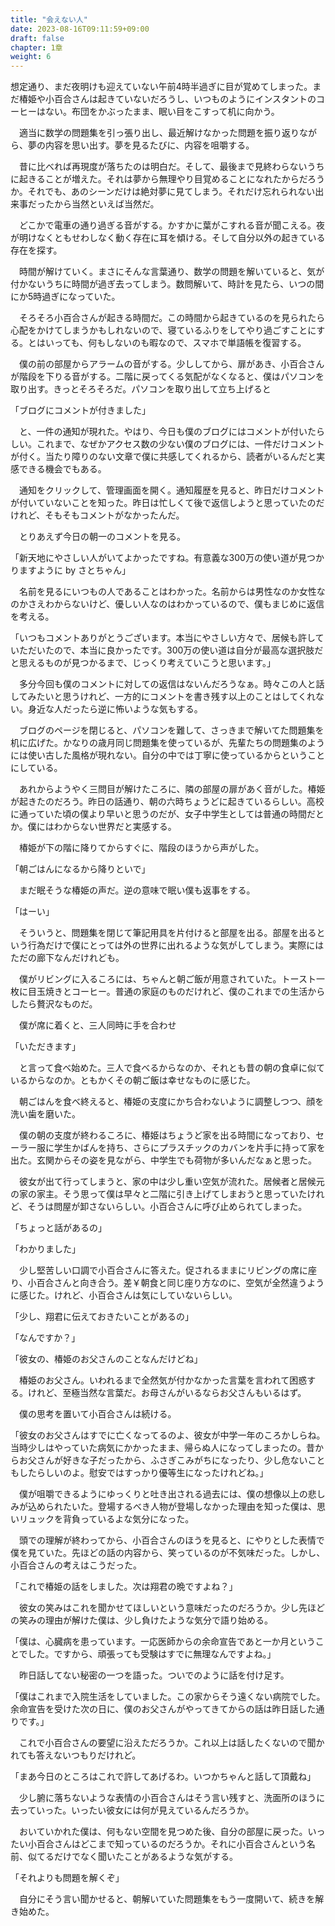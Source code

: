 ```yaml
---
title: "会えない人"
date: 2023-08-16T09:11:59+09:00
draft: false
chapter: 1章
weight: 6
---
```

想定通り、まだ夜明けも迎えていない午前4時半過ぎに目が覚めてしまった。まだ椿姫や小百合さんは起きていないだろうし、いつものようにインスタントのコーヒーはない。布団をかぶったまま、眠い目をこすって机に向かう。

　適当に数学の問題集を引っ張り出し、最近解けなかった問題を振り返りながら、夢の内容を思い出す。夢を見るたびに、内容を咀嚼する。

　昔に比べれば再現度が落ちたのは明白だ。そして、最後まで見終わらないうちに起きることが増えた。それは夢から無理やり目覚めることになれたからだろうか。それでも、あのシーンだけは絶対夢に見てしまう。それだけ忘れられない出来事だったから当然といえば当然だ。

　どこかで電車の通り過ぎる音がする。かすかに葉がこすれる音が聞こえる。夜が明けなくともせわしなく動く存在に耳を傾ける。そして自分以外の起きている存在を探す。

　時間が解けていく。まさにそんな言葉通り、数学の問題を解いていると、気が付かないうちに時間が過ぎ去ってしまう。数問解いて、時計を見たら、いつの間にか5時過ぎになっていた。

　そろそろ小百合さんが起きる時間だ。この時間から起きているのを見られたら心配をかけてしまうかもしれないので、寝ているふりをしてやり過ごすことにする。とはいっても、何もしないのも暇なので、スマホで単語帳を復習する。

　僕の前の部屋からアラームの音がする。少ししてから、扉があき、小百合さんが階段を下りる音がする。二階に戻ってくる気配がなくなると、僕はパソコンを取り出す。きっとそろそろだ。パソコンを取り出して立ち上げると

「ブログにコメントが付きました」

　と、一件の通知が現れた。やはり、今日も僕のブログにはコメントが付いたらしい。これまで、なぜかアクセス数の少ない僕のブログには、一件だけコメントが付く。当たり障りのない文章で僕に共感してくれるから、読者がいるんだと実感できる機会でもある。

　通知をクリックして、管理画面を開く。通知履歴を見ると、昨日だけコメントが付いていないことを知った。昨日は忙しくて後で返信しようと思っていたのだけれど、そもそもコメントがなかったんだ。

　とりあえず今日の朝一のコメントを見る。

「新天地にやさしい人がいてよかったですね。有意義な300万の使い道が見つかりますように by さとちゃん」

　名前を見るにいつもの人であることはわかった。名前からは男性なのか女性なのかさえわからないけど、優しい人なのはわかっているので、僕もまじめに返信を考える。

「いつもコメントありがとうございます。本当にやさしい方々で、居候も許していただいたので、本当に良かったです。300万の使い道は自分が最高な選択肢だと思えるものが見つかるまで、じっくり考えていこうと思います。」

　多分今回も僕のコメントに対しての返信はないんだろうなぁ。時々この人と話してみたいと思うけれど、一方的にコメントを書き残す以上のことはしてくれない。身近な人だったら逆に怖いような気もする。

　ブログのページを閉じると、パソコンを難して、さっきまで解いてた問題集を机に広げた。かなりの歳月同じ問題集を使っているが、先輩たちの問題集のようには使い古した風格が現れない。自分の中では丁寧に使っているからということにしている。

　あれからようやく三問目が解けたころに、隣の部屋の扉があく音がした。椿姫が起きたのだろう。昨日の話通り、朝の六時ちょうどに起きているらしい。高校に通っていた頃の僕より早いと思うのだが、女子中学生としては普通の時間だとか。僕にはわからない世界だと実感する。

　椿姫が下の階に降りてからすぐに、階段のほうから声がした。

「朝ごはんになるから降りといで」

　まだ眠そうな椿姫の声だ。逆の意味で眠い僕も返事をする。

「はーい」

　そういうと、問題集を閉じて筆記用具を片付けると部屋を出る。部屋を出るという行為だけで僕にとっては外の世界に出れるような気がしてしまう。実際にはただの廊下なんだけれども。

　僕がリビングに入るころには、ちゃんと朝ご飯が用意されていた。トースト一枚に目玉焼きとコーヒー。普通の家庭のものだけれど、僕のこれまでの生活からしたら贅沢なものだ。

　僕が席に着くと、三人同時に手を合わせ

「いただきます」

　と言って食べ始めた。三人で食べるからなのか、それとも昔の朝の食卓に似ているからなのか。ともかくその朝ご飯は幸せなものに感じた。

　朝ごはんを食べ終えると、椿姫の支度にかち合わないように調整しつつ、顔を洗い歯を磨いた。

　僕の朝の支度が終わるころに、椿姫はちょうど家を出る時間になっており、セーラー服に学生かばんを持ち、さらにプラスチックのカバンを片手に持って家を出た。玄関からその姿を見ながら、中学生でも荷物が多いんだなぁと思った。

　彼女が出て行ってしまうと、家の中は少し重い空気が流れた。居候者と居候元の家の家主。そう思って僕は早々と二階に引き上げてしまおうと思っていたけれど、そうは問屋が卸さないらしい。小百合さんに呼び止められてしまった。

「ちょっと話があるの」

「わかりました」

　少し堅苦しい口調で小百合さんに答えた。促されるままにリビングの席に座り、小百合さんと向き合う。差￥朝食と同じ座り方なのに、空気が全然違うように感じた。けれど、小百合さんは気にしていないらしい。

「少し、翔君に伝えておきたいことがあるの」

「なんですか？」

「彼女の、椿姫のお父さんのことなんだけどね」

　椿姫のお父さん。いわれるまで全然気が付かなかった言葉を言われて困惑する。けれど、至極当然な言葉だ。お母さんがいるならお父さんもいるはず。

　僕の思考を置いて小百合さんは続ける。

「彼女のお父さんはすでに亡くなってるのよ、彼女が中学一年のころかしらね。当時少しはやっていた病気にかかったまま、帰らぬ人になってしまったの。昔からお父さんが好きな子だったから、ふさぎこみがちになったり、少し危ないこともしたらしいのよ。慰安ではすっかり優等生になったけれどね。」

　僕が咀嚼できるようにゆっくりと吐き出される過去には、僕の想像以上の悲しみが込められたいた。登場するべき人物が登場しなかった理由を知った僕は、思いリュックを背負っているよな気分になった。

　頭での理解が終わってから、小百合さんのほうを見ると、にやりとした表情で僕を見ていた。先ほどの話の内容から、笑っているのが不気味だった。しかし、小百合さんの考えはこうだった。

「これで椿姫の話をしました。次は翔君の晩ですよね？」

　彼女の笑みはこれを聞かせてほしいという意味だったのだろうか。少し先ほどの笑みの理由が解けた僕は、少し負けたような気分で語り始める。

「僕は、心臓病を患っています。一応医師からの余命宣告であと一か月ということでした。ですから、頑張っても受験はすでに無理なんですよね。」

　昨日話してない秘密の一つを語った。ついでのように話を付け足す。

「僕はこれまで入院生活をしていました。この家からそう遠くない病院でした。余命宣告を受けた次の日に、僕のお父さんがやってきてからの話は昨日話した通りです。」

　これで小百合さんの要望に沿えただろうか。これ以上は話したくないので聞かれても答えないつもりだけれど。

「まあ今日のところはこれで許してあげるわ。いつかちゃんと話して頂戴ね」

　少し腑に落ちないような表情の小百合さんはそう言い残すと、洗面所のほうに去っていった。いったい彼女には何が見えているんだろうか。

　おいていかれた僕は、何もない空間を見つめた後、自分の部屋に戻った。いったい小百合さんはどこまで知っているのだろうか。それに小百合さんという名前、似てるだけでなく聞いたことがあるような気がする。

「それよりも問題を解くぞ」

　自分にそう言い聞かせると、朝解いていた問題集をもう一度開いて、続きを解き始めた。
